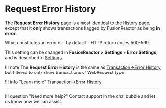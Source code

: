 # Request Error History

The **Request Error History** page is almost identical to the [History](Request-History.md) page, except that it **only** shows transactions flagged by FusionReactor as being **in error.**

What constitutes an error is - by default - HTTP return codes 500-599.

This setting can be changed in **FusionReactor &gt; Settings &gt; Error Settings**, and is described in [Settings](../Settings/Main-Menu.md).

!!! note
    The **Request Error History** is the same as [Transaction->Error History](../Transactions/Error-History.md) but filtered to only show transactions of WebRequest type.


!!! info "Learn more"
    [Transaction->Error History](../Transactions/Error-History.md)

___

!!! question "Need more help?"
    Contact support in the chat bubble and let us know how we can assist.